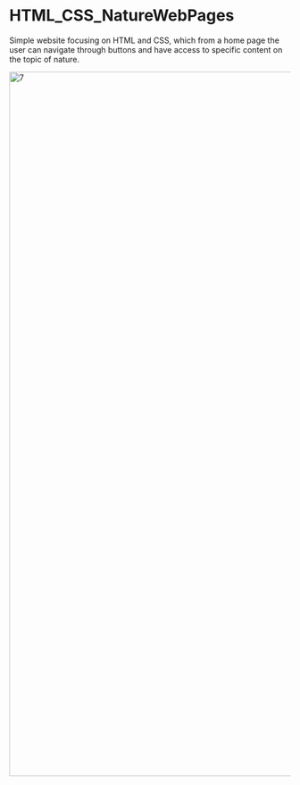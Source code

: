 # HTML_CSS_NatureWebPages
Simple website focusing on HTML and CSS, which from a home page the user can navigate through buttons and have access to specific content on the topic of nature.




<img width="1262" alt="7" src="https://github.com/FE7R7/HTML_CSS_NatureWebPages/assets/147453330/a6704fda-ea38-4ddc-870c-492dcee8f767">
